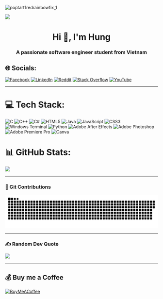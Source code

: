 ![poptart1redrainbowfix_1](https://github.com/hungsct1702/hungsct1702/assets/138696615/bd2ccdfe-0944-4678-9773-1e1ee3dd24d9)


[![](https://visitcount.itsvg.in/api?id=hungsct1702&icon=0&color=0)](https://visitcount.itsvg.in)
<h1 align="center">Hi 👋, I'm Hung</h1>
<h3 align="center">A passionate software engineer student from Vietnam</h3>



## 🌐 Socials:
[![Facebook](https://img.shields.io/badge/Facebook-%231877F2.svg?logo=Facebook&logoColor=white)](https://www.facebook.com/qhung72zz) [![LinkedIn](https://img.shields.io/badge/LinkedIn-%230077B5.svg?logo=linkedin&logoColor=white)](https://linkedin.com/in/hungsct1702) [![Reddit](https://img.shields.io/badge/Reddit-%23FF4500.svg?logo=Reddit&logoColor=white)](https://reddit.com/user/simp725) [![Stack Overflow](https://img.shields.io/badge/-Stackoverflow-FE7A16?logo=stack-overflow&logoColor=white)](https://stackoverflow.com/users/23114801) [![YouTube](https://img.shields.io/badge/YouTube-%23FF0000.svg?logo=YouTube&logoColor=white)](https://youtube.com/@imhung1702) 

___
# 💻 Tech Stack:
![C](https://img.shields.io/badge/c-%2300599C.svg?style=for-the-badge&logo=c&logoColor=white) ![C++](https://img.shields.io/badge/c++-%2300599C.svg?style=for-the-badge&logo=c%2B%2B&logoColor=white) ![C#](https://img.shields.io/badge/c%23-%23239120.svg?style=for-the-badge&logo=csharp&logoColor=white) ![HTML5](https://img.shields.io/badge/html5-%23E34F26.svg?style=for-the-badge&logo=html5&logoColor=white) ![Java](https://img.shields.io/badge/java-%23ED8B00.svg?style=for-the-badge&logo=openjdk&logoColor=white) ![JavaScript](https://img.shields.io/badge/javascript-%23323330.svg?style=for-the-badge&logo=javascript&logoColor=%23F7DF1E) ![CSS3](https://img.shields.io/badge/css3-%231572B6.svg?style=for-the-badge&logo=css3&logoColor=white) ![Windows Terminal](https://img.shields.io/badge/Windows%20Terminal-%234D4D4D.svg?style=for-the-badge&logo=windows-terminal&logoColor=white) ![Python](https://img.shields.io/badge/python-3670A0?style=for-the-badge&logo=python&logoColor=ffdd54) ![Adobe After Effects](https://img.shields.io/badge/Adobe%20After%20Effects-9999FF.svg?style=for-the-badge&logo=Adobe%20After%20Effects&logoColor=white) ![Adobe Photoshop](https://img.shields.io/badge/adobe%20photoshop-%2331A8FF.svg?style=for-the-badge&logo=adobe%20photoshop&logoColor=white) ![Adobe Premiere Pro](https://img.shields.io/badge/Adobe%20Premiere%20Pro-9999FF.svg?style=for-the-badge&logo=Adobe%20Premiere%20Pro&logoColor=white) ![Canva](https://img.shields.io/badge/Canva-%2300C4CC.svg?style=for-the-badge&logo=Canva&logoColor=white) 

# 📊 GitHub Stats:

![](https://github-readme-stats.vercel.app/api/top-langs/?username=hungsct1702&theme=tokyonight&hide_border=false&include_all_commits=false&count_private=false&layout=compact)
___
### 🐍 Git Contributions
<img src="https://raw.githubusercontent.com/hungsct1702/hungsct1702/output/snake.svg" alt="Snake animation" />

---

### ✍️ Random Dev Quote
![](https://quotes-github-readme.vercel.app/api?type=horizontal&theme=radical)

---
## 💰 Buy me a Coffee
  [![BuyMeACoffee](https://img.shields.io/badge/Buy%20Me%20a%20Coffee-ffdd00?style=for-the-badge&logo=buy-me-a-coffee&logoColor=black)](https://buymeacoffee.com/hungsct1702) 

